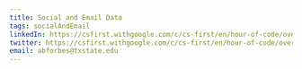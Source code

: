 ```yaml
---
title: Social and Email Data
tags: socialAndEmail
linkedIn: https://csfirst.withgoogle.com/c/cs-first/en/hour-of-code/overview.html?utm_source=hpp&utm_medium=owned&utm_campaign=csedweek2022
twitter: https://csfirst.withgoogle.com/c/cs-first/en/hour-of-code/overview.html?utm_source=hpp&utm_medium=owned&utm_campaign=csedweek2022
email: abforbes@txstate.edu
---
```


